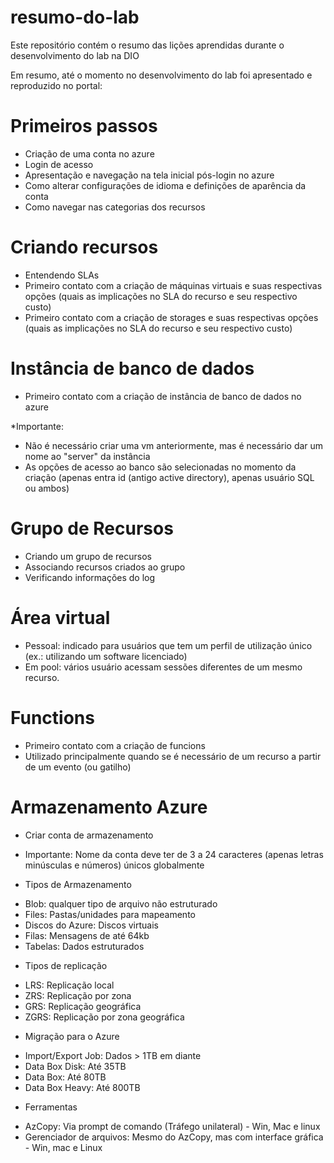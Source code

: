 # resumo-do-lab
Este repositório contém o resumo das lições aprendidas durante o desenvolvimento do lab na DIO

Em resumo, até o momento no desenvolvimento do lab foi apresentado e reproduzido no portal:

# Primeiros passos
- Criação de uma conta no azure
- Login de acesso
- Apresentação e navegação na tela inicial pós-login no azure
- Como alterar configurações de idioma e definições de aparência da conta
- Como navegar nas categorias dos recursos

# Criando recursos
- Entendendo SLAs
- Primeiro contato com a criação de máquinas virtuais e suas respectivas opções (quais as implicações no SLA do recurso e seu respectivo custo)
- Primeiro contato com a criação de storages e suas respectivas opções (quais as implicações no SLA do recurso e seu respectivo custo)

# Instância de banco de dados
- Primeiro contato com a criação de instância de banco de dados no azure

*Importante:

- Não é necessário criar uma vm anteriormente, mas é necessário dar um nome ao "server" da instância
- As opções de acesso ao banco são selecionadas no momento da criação (apenas entra id (antigo active directory), apenas usuário SQL ou ambos)

# Grupo de Recursos
- Criando um grupo de recursos
- Associando recursos criados ao grupo
- Verificando informações do log

# Área virtual
- Pessoal: indicado para usuários que tem um perfil de utilização único (ex.: utilizando um software licenciado)
- Em pool: vários usuário acessam sessões diferentes de um mesmo recurso.

# Functions
- Primeiro contato com a criação de funcions
- Utilizado principalmente quando se é necessário de um recurso a partir de um evento (ou gatilho)

# Armazenamento Azure
- Criar conta de armazenamento
* Importante: Nome da conta deve ter de 3 a 24 caracteres (apenas letras minúsculas e números) únicos globalmente

* Tipos de Armazenamento
- Blob: qualquer tipo de arquivo não estruturado
- Files: Pastas/unidades para mapeamento
- Discos do Azure: Discos virtuais
- Filas: Mensagens de até 64kb
- Tabelas: Dados estruturados

* Tipos de replicação
- LRS: Replicação local
- ZRS: Replicação por zona
- GRS: Replicação geográfica
- ZGRS: Replicação por zona geográfica

* Migração para o Azure
- Import/Export Job: Dados > 1TB em diante
- Data Box Disk: Até 35TB
- Data Box: Até 80TB
- Data Box Heavy: Até 800TB

* Ferramentas 
- AzCopy: Via prompt de comando (Tráfego unilateral) - Win, Mac e linux
- Gerenciador de arquivos: Mesmo do AzCopy, mas com interface gráfica - Win, mac e Linux
